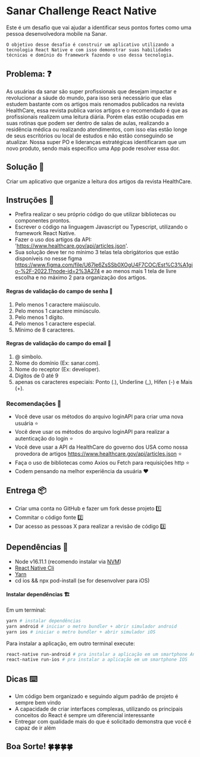 # Sanar Challenge React Native
Este é um desafio que vai ajudar a identificar seus pontos fortes como uma pessoa desenvolvedora mobile na Sanar.

`
O objetivo desse desafio é construir um aplicativo utilizando a tecnologia React Native e com isso demonstrar suas habilidades técnicas e domínio do framework fazendo o uso dessa tecnologia.
`

## Problema: ❓

As usuárias da sanar são super profissionais que desejam impactar e revolucionar a sáude do mundo, para isso será necessário que elas estudem bastante
com os artigos mais renomados publicados na revista HealthCare, essa revista publica varios artigos e o recomendado é que as profissionais realizem uma leitura diária. Porém elas estão ocupadas em suas rotinas que podem ser dentro de salas de aulas, realizando a residência médica ou realizando atendimentos, com isso elas estão longe de seus escritórios ou local de estudos e não estão conseguindo se atualizar. Nossa super PO e lideranças estratégicas identificaram que um novo produto, sendo mais específico uma App pode resolver essa dor.

## Solução 🚀

Criar um aplicativo que organize a leitura dos artigos da revista HealthCare.

## Instruções 📖

* Prefira realizar o seu próprio código do que utilizar bibliotecas ou componentes prontos.
* Escrever o código na linguagem Javascript ou Typescript, utilizando o framework React Native.
* Fazer o uso dos artigos da API: 'https://www.healthcare.gov/api/articles.json'.
* Sua solução deve ter no mínimo 3 telas tela obrigátorios que estão disponíveis no nesse figma https://www.figma.com/file/U67le6ZsSSb0XOgU4F7COC/Est%C3%A1gio-%2F-2022.1?node-id=2%3A274 e ao menos mais 1 tela de livre escolha e no máximo 2 para organização dos artigos.


#### Regras de validação do campo de senha 🔑
1. Pelo menos 1 caractere maiúsculo.
2. Pelo menos 1 caractere minúsculo.
3. Pelo menos 1 dígito.
4. Pelo menos 1 caractere especial.
5. Mínimo de 8 caracteres.

#### Regras de validação do campo do email 📧
1. @ simbolo.
2. Nome do domínio (Ex: sanar.com).
3. Nome do receptor (Ex: developer).
4. Digitos de 0 até 9
5. apenas os caracteres especiais: Ponto (.), Underline (_), Hífen (-) e Mais (+).


### Recomendações 🌈
* Você deve usar os métodos do arquivo loginAPI para criar uma nova usuária ⭐️
* Você deve usar os métodos do arquivo loginAPI para realizar a autenticação do login ⭐️
* Você deve usar a API da HealthCare do governo dos USA como nossa provedora de artigos https://www.healthcare.gov/api/articles.json ⭐️
* Faça o uso de bibliotecas como Axios ou Fetch para requisições http ⭐️
* Codem pensando na melhor experiência da usuária ♥️

## Entrega 📦

* Criar uma conta no GitHub e fazer um fork desse projeto 1️⃣
* Commitar o código fonte 2️⃣
* Dar acesso as pessoas X para realizar a revisão de código 3️⃣

## Dependências 🏬

* Node v16.11.1 (recomendo instalar via [NVM](https://github.com/creationix/nvm))
* [React Native Cli](https://www.npmjs.com/package/react-native-cli)
* [Yarn](https://yarnpkg.com)
* cd ios && npx pod-install (se for desenvolver para iOS)


#### Instalar dependências 🏗

Em um terminal:

```bash
yarn # instalar dependências
yarn android # iniciar o metro bundler + abrir simulador android
yarn ios # iniciar o metro bundler + abrir simulador iOS
```

Para instalar a aplicação, em outro terminal execute:
```bash
react-native run-android # pra instalar a aplicação em um smartphone Android
react-native run-ios # pra instalar a aplicação em um smartphone IOS
```

## Dicas ⌨️

* Um código bem organizado e seguindo algum padrão de projeto é sempre bem vindo
* A capacidade de criar interfaces complexas, utilizando os principais conceitos do React é sempre um diferencial interessante
* Entregar com qualidade mais do que é solicitado demonstra que você é capaz de ir além

## Boa Sorte! 🍀🍀🍀🍀
